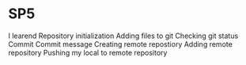 # SP5
I learend Repository initialization Adding files to git Checking git status Commit Commit message Creating remote repostiory Adding remote repository Pushing my local to remote repository

